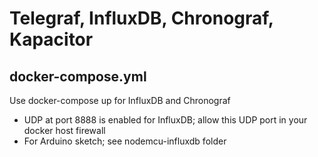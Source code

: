 # Telegraf, InfluxDB, Chronograf, Kapacitor

## docker-compose.yml
Use docker-compose up for InfluxDB and Chronograf

- UDP at port 8888 is enabled for InfluxDB; allow this UDP port in your docker host firewall
- For Arduino sketch; see nodemcu-influxdb folder